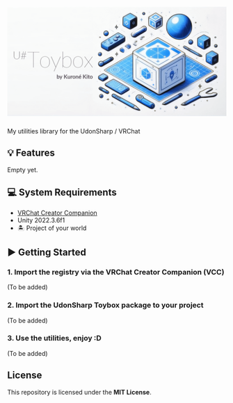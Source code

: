 # ![U# Toybox by Kuroné Kito](images/banner.png)

My utilities library for the UdonSharp / VRChat

## 💡 Features

Empty yet.

## 💻 System Requirements

- [VRChat Creator Companion](https://vrchat.com/home/download)
- Unity 2022.3.6f1
- 🏝 Project of your world

## ▶ Getting Started

### 1. Import the registry via the VRChat Creator Companion (VCC)

(To be added)

### 2. Import the UdonSharp Toybox package to your project

(To be added)

### 3. Use the utilities, enjoy :D

(To be added)

## License

This repository is licensed under the **MIT License**.
